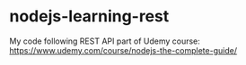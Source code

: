 # nodejs-learning-rest
My code following REST API part of Udemy course: https://www.udemy.com/course/nodejs-the-complete-guide/

